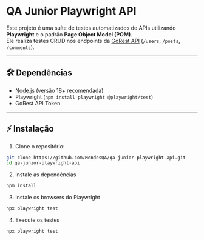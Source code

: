 # QA Junior Playwright API

Este projeto é uma suíte de testes automatizados de APIs utilizando **Playwright** e o padrão **Page Object Model (POM)**.  
Ele realiza testes CRUD nos endpoints da [GoRest API](https://gorest.co.in/) (`/users`, `/posts`, `/comments`).

---

## 🛠️ Dependências

- [Node.js](https://nodejs.org/) (versão 18+ recomendada)
- Playwright (`npm install playwright @playwright/test`)
- GoRest API Token

---

## ⚡ Instalação

1. Clone o repositório:

```bash
git clone https://github.com/MendesQA/qa-junior-playwright-api.git
cd qa-junior-playwright-api
```
2. Instale as dependências
```bash
npm install
```
3. Instale os browsers do Playwright
```bash
npx playwright test
```
4. Execute os testes
```bash
npx playwright test
```

